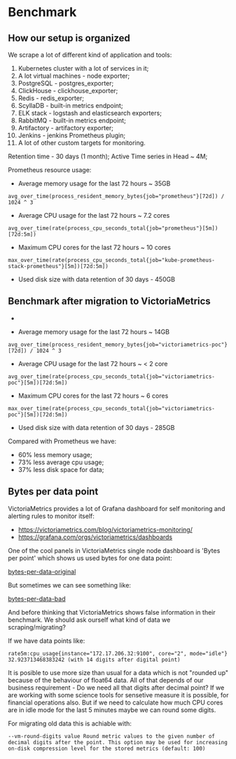 # Benchmark

## How our setup is organized

We scrape a lot of different kind of application and tools:
1. Kubernetes cluster with a lot of services in it;
2. A lot virtual machines - node exporter;
3. PostgreSQL - postgres_exporter;
4. ClickHouse - clickhouse_exporter;
5. Redis - redis_exporter;
6. ScyllaDB - built-in metrics endpoint;
7. ELK stack - logstash and elasticsearch exporters;
8. RabbitMQ - built-in metrics endpoint;
9. Artifactory - artifactory exporter;
10. Jenkins - jenkins Prometheus plugin;
11. A lot of other custom targets for monitoring.

Retention time - 30 days (1 month);
Active Time series in Head ~ 4M;

Prometheus resource usage:
* Average memory usage for the last 72 hours ~ 35GB

```
avg_over_time(process_resident_memory_bytes{job="prometheus"}[72d]) / 1024 ^ 3
```

* Average CPU usage for the last 72 hours ~ 7.2 cores

```
avg_over_time(rate(process_cpu_seconds_total{job="prometheus"}[5m])[72d:5m])
```

* Maximum CPU cores for the last 72 hours ~ 10 cores

```
max_over_time(rate(process_cpu_seconds_total{job="kube-prometheus-stack-prometheus"}[5m])[72d:5m])
```

* Used disk size with data retention of 30 days - 450GB

## Benchmark after migration to VictoriaMetrics

*

* Average memory usage for the last 72 hours ~ 14GB

```
avg_over_time(process_resident_memory_bytes{job="victoriametrics-poc"}[72d]) / 1024 ^ 3
```

* Average CPU usage for the last 72 hours ~ < 2 core

```
avg_over_time(rate(process_cpu_seconds_total{job="victoriametrics-poc"}[5m])[72d:5m])
```

* Maximum CPU cores for the last 72 hours ~ 6 cores

```
max_over_time(rate(process_cpu_seconds_total{job="victoriametrics-poc"}[5m])[72d:5m])
```

* Used disk size with data retention of 30 days - 285GB

Compared with Prometheus we have:
* 60% less memory usage;
* 73% less average cpu usage;
* 37% less disk space for data;

## Bytes per data point

VictoriaMetrics provides a lot of Grafana dashboard for self monitoring and alerting rules to monitor itself:
* https://victoriametrics.com/blog/victoriametrics-monitoring/
* https://grafana.com/orgs/victoriametrics/dashboards

One of the cool panels in VictoriaMetrics single node dashboard is 'Bytes per point' which shows us used bytes for one data point:

[bytes-per-data-original](img/bytes-per-data-original.png)

But sometimes we can see something like:

[bytes-per-data-bad](img/bytes-per-data-bad.png)

And before thinking that VictoriaMetrics shows false information in their benchmark. We should ask ourself what kind of data we scraping/migrating?

If we have data points like:
```
rate5m:cpu_usage{instance="172.17.206.32:9100", core="2", mode="idle"} 32.923713468383242 (with 14 digits after digital point)
```

It is posible to use more size than usual for a data which is not "rounded up" because of the behaviour of float64 data. All of that depends of our business requirement - Do we need all that digits after decimal point? If we are working with some science tools for sensetive measure it is possible, for financial operations also. But if we need to calculate how much CPU cores are in idle mode for the last 5 minutes maybe we can round some digits.

For migrating old data this is achiable with:

```
--vm-round-digits value Round metric values to the given number of decimal digits after the point. This option may be used for increasing on-disk compression level for the stored metrics (default: 100)
```
